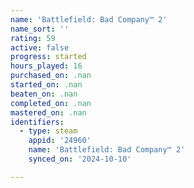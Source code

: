 ```yaml
---
name: 'Battlefield: Bad Company™ 2'
name_sort: ''
rating: 59
active: false
progress: started
hours_played: 16
purchased_on: .nan
started_on: .nan
beaten_on: .nan
completed_on: .nan
mastered_on: .nan
identifiers:
  - type: steam
    appid: '24960'
    name: 'Battlefield: Bad Company™ 2'
    synced_on: '2024-10-10'

---
```

